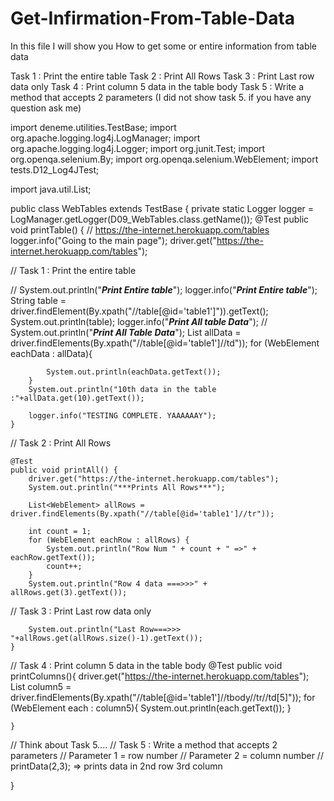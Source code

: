# Get-Infirmation-From-Table-Data

In this file I will show you
How to get some or entire information from table data

Task 1 : Print the entire table
Task 2 : Print All Rows
Task 3 : Print Last row data only
Task 4 : Print column 5 data in the table body
Task 5 : Write a method that accepts 2 parameters (I did not show task 5. if you have any question ask me)



import deneme.utilities.TestBase;
import org.apache.logging.log4j.LogManager;
import org.apache.logging.log4j.Logger;
import org.junit.Test;
import org.openqa.selenium.By;
import org.openqa.selenium.WebElement;
import tests.D12_Log4JTest;

import java.util.List;

public class WebTables extends TestBase {
    private static Logger logger = LogManager.getLogger(D09_WebTables.class.getName());
    @Test
    public void printTable() {
//    https://the-internet.herokuapp.com/tables
        logger.info("Going to the main page");
        driver.get("https://the-internet.herokuapp.com/tables");

//    Task 1 : Print the entire table


//        System.out.println("***Print Entire table***");
        logger.info("***Print Entire table***");
        String table = driver.findElement(By.xpath("//table[@id='table1']")).getText();
        System.out.println(table);
        logger.info("***Print All table Data***");
//        System.out.println("***Print All Table Data***");
        List<WebElement> allData = driver.findElements(By.xpath("//table[@id='table1']//td"));
        for (WebElement eachData : allData){

            System.out.println(eachData.getText());
        }
        System.out.println("10th data in the table :"+allData.get(10).getText());

        logger.info("TESTING COMPLETE. YAAAAAAY");
    }
//    Task 2 : Print All Rows

    @Test
    public void printAll() {
        driver.get("https://the-internet.herokuapp.com/tables");
        System.out.println("***Prints All Rows***");

        List<WebElement> allRows = driver.findElements(By.xpath("//table[@id='table1']//tr"));

        int count = 1;
        for (WebElement eachRow : allRows) {
            System.out.println("Row Num " + count + " =>" + eachRow.getText());
            count++;
        }
        System.out.println("Row 4 data ===>>>" + allRows.get(3).getText());

//    Task 3 : Print Last row data only


        System.out.println("Last Row===>>> "+allRows.get(allRows.size()-1).getText());
    }
//    Task 4 : Print column 5 data in the table body
    @Test
    public void printColumns(){
        driver.get("https://the-internet.herokuapp.com/tables");
        List<WebElement> column5 = driver.findElements(By.xpath("//table[@id='table1']//tbody//tr//td[5]"));
        for (WebElement each : column5){
            System.out.println(each.getText());
        }

    }
//    Think about Task 5....
//    Task 5 : Write a method that accepts 2 parameters
//    Parameter 1 = row number
//    Parameter 2 = column number
//    printData(2,3);  => prints data in 2nd row 3rd column

}
